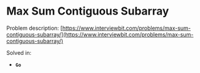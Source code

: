 # Max Sum Contiguous Subarray

Problem description: [https://www.interviewbit.com/problems/max-sum-contiguous-subarray/](https://www.interviewbit.com/problems/max-sum-contiguous-subarray/)


Solved in:

 * **`Go`**
